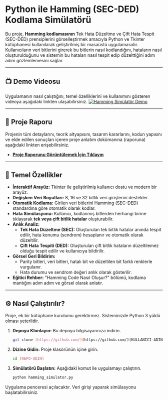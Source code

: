 # Python ile Hamming (SEC-DED) Kodlama Simülatörü

Bu proje, **Hamming kodlamasının** Tek Hata Düzeltme ve Çift Hata Tespit (SEC-DED) prensiplerini görselleştirmek amacıyla Python ve Tkinter kütüphanesi kullanılarak geliştirilmiş bir masaüstü uygulamasıdır. Kullanıcıların veri bitlerini girerek bu bitlerin nasıl kodlandığını, hataların nasıl oluşturulduğunu ve sistemin bu hataları nasıl tespit edip düzelttiğini adım adım gözlemlemesini sağlar.


---

## 📺 Demo Videosu

Uygulamanın nasıl çalıştığını, temel özelliklerini ve kullanımını gösteren videoya aşağıdaki linkten ulaşabilirsiniz.
[![Hamming Simülatör Demo](https://img.youtube.com/vi/YOUTUBE_VIDEO_ID/0.jpg)](https://www.youtube.com/watch?v=YOUTUBE_VIDEO_ID)

---

## 📝 Proje Raporu

Projenin tüm detaylarını, teorik altyapısını, tasarım kararlarını, kodun yapısını ve elde edilen sonuçları içeren proje anlatım dokümanına (raporuna) aşağıdaki linkten erişebilirsiniz.

- **[Proje Raporunu Görüntülemek İçin Tıklayın](./BLM230_Proje_AdSoyad_OgrenciNo.pdf)**

---

## 🚀 Temel Özellikler

- **İnteraktif Arayüz:** Tkinter ile geliştirilmiş kullanıcı dostu ve modern bir arayüz.
- **Değişken Veri Boyutları:** 8, 16 ve 32 bitlik veri girişlerini destekler.
- **Otomatik Kodlama:** Girilen veri bitlerini Hamming (SEC-DED) standardına göre otomatik olarak kodlar.
- **Hata Simülasyonu:** Kullanıcı, kodlanmış bitlerden herhangi birine tıklayarak **tek veya çift bitlik hatalar** oluşturabilir.
- **Anlık Analiz:**
  - **Tek Hata Düzeltme (SEC):** Oluşturulan tek bitlik hatalar anında tespit edilir, hata konumu (sendrom) hesaplanır ve otomatik olarak düzeltilir.
  - **Çift Hata Tespiti (DED):** Oluşturulan çift bitlik hataların düzeltilemez olduğu tespit edilir ve kullanıcıya bildirilir.
- **Görsel Geri Bildirim:**
  - Parity bitleri, veri bitleri, hatalı bit ve düzeltilen bit farklı renklerle vurgulanır.
  - Hata durumu ve sendrom değeri anlık olarak gösterilir.
- **Eğitici Rehber:** "Hamming Code Nasıl Oluşur?" bölümü, kodlama mantığını adım adım ve görsel olarak anlatır.

---

## ⚙️ Nasıl Çalıştırılır?

Proje, ek bir kütüphane kurulumu gerektirmez. Sisteminizde Python 3 yüklü olması yeterlidir.

1.  **Depoyu Klonlayın:** Bu depoyu bilgisayarınıza indirin.
    ```bash
    git clone [https://github.com/](https://github.com/)[KULLANICI-ADIN]/[REPO-ADIN].git
    ```
2.  **Dizine Gidin:** Proje klasörünün içine girin.
    ```bash
    cd [REPO-ADIN]
    ```
3.  **Simülatörü Başlatın:** Aşağıdaki komut ile uygulamayı çalıştırın.
    ```bash
    python hamming_simulator.py
    ```

Uygulama penceresi açılacaktır. Veri girişi yaparak simülasyonu başlatabilirsiniz.
